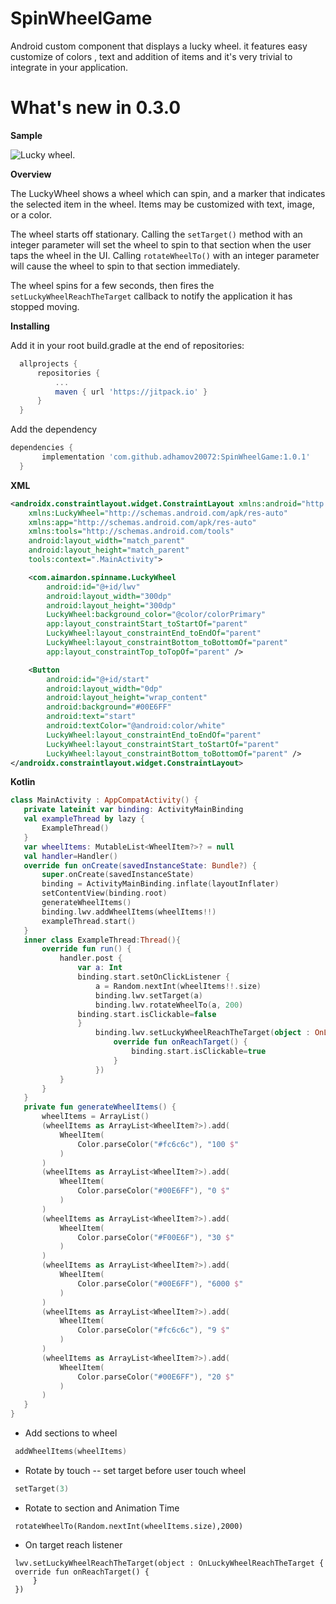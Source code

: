 # SpinWheelGame

Android custom component that displays a lucky wheel. it features easy customize of colors , text and addition of items and it's very trivial to integrate in your application.

# What's new in 0.3.0

 **Sample**
 
 ![Lucky wheel](https://static.vecteezy.com/system/resources/previews/002/879/010/non_2x/wheel-of-fortune-lucky-icon-illustration-free-vector.jpg). 

**Overview**

The LuckyWheel shows a wheel which can spin, and a marker that indicates the selected item in the wheel. Items may be customized with text, image, or a color.

The wheel starts off stationary. Calling the `setTarget()` method with an integer parameter will set the wheel to spin to that section when the user taps the wheel in the UI. Calling `rotateWheelTo()` with an integer parameter will cause the wheel to spin to that section immediately.

The wheel spins for a few seconds, then fires the `setLuckyWheelReachTheTarget` callback to notify the application it has stopped moving.


 **Installing**
 
 Add it in your root build.gradle at the end of repositories:
 
  ```groovy
 	allprojects {
 		repositories {
 			...
 			maven { url 'https://jitpack.io' }
 		}
 	}
  ```
 	
 Add the dependency
 
  ```groovy
  dependencies {
 		 implementation 'com.github.adhamov20072:SpinWheelGame:1.0.1'
 	}
  ```
 	
 **XML**
 
 
```xml
<androidx.constraintlayout.widget.ConstraintLayout xmlns:android="http://schemas.android.com/apk/res/android"
    xmlns:LuckyWheel="http://schemas.android.com/apk/res-auto"
    xmlns:app="http://schemas.android.com/apk/res-auto"
    xmlns:tools="http://schemas.android.com/tools"
    android:layout_width="match_parent"
    android:layout_height="match_parent"
    tools:context=".MainActivity">

    <com.aimardon.spinname.LuckyWheel
        android:id="@+id/lwv"
        android:layout_width="300dp"
        android:layout_height="300dp"
        LuckyWheel:background_color="@color/colorPrimary"
        app:layout_constraintStart_toStartOf="parent"
        LuckyWheel:layout_constraintEnd_toEndOf="parent"
        LuckyWheel:layout_constraintBottom_toBottomOf="parent"
        app:layout_constraintTop_toTopOf="parent" />

    <Button
        android:id="@+id/start"
        android:layout_width="0dp"
        android:layout_height="wrap_content"
        android:background="#00E6FF"
        android:text="start"
        android:textColor="@android:color/white"
        LuckyWheel:layout_constraintEnd_toEndOf="parent"
        LuckyWheel:layout_constraintStart_toStartOf="parent"
        LuckyWheel:layout_constraintBottom_toBottomOf="parent" />
</androidx.constraintlayout.widget.ConstraintLayout>
```


 **Kotlin**
 
 
 ```kotlin MainActivity
class MainActivity : AppCompatActivity() {
    private lateinit var binding: ActivityMainBinding
    val exampleThread by lazy {
        ExampleThread()
    }
    var wheelItems: MutableList<WheelItem?>? = null
    val handler=Handler()
    override fun onCreate(savedInstanceState: Bundle?) {
        super.onCreate(savedInstanceState)
        binding = ActivityMainBinding.inflate(layoutInflater)
        setContentView(binding.root)
        generateWheelItems()
        binding.lwv.addWheelItems(wheelItems!!)
        exampleThread.start()
    }
    inner class ExampleThread:Thread(){
        override fun run() {
            handler.post {
                var a: Int
                binding.start.setOnClickListener {
                    a = Random.nextInt(wheelItems!!.size)
                    binding.lwv.setTarget(a)
                    binding.lwv.rotateWheelTo(a, 200)
                binding.start.isClickable=false
                }
                    binding.lwv.setLuckyWheelReachTheTarget(object : OnLuckyWheelReachTheTarget {
                        override fun onReachTarget() {
                            binding.start.isClickable=true
                        }
                    })
            }
        }
    }
    private fun generateWheelItems() {
        wheelItems = ArrayList()
        (wheelItems as ArrayList<WheelItem?>).add(
            WheelItem(
                Color.parseColor("#fc6c6c"), "100 $"
            )
        )
        (wheelItems as ArrayList<WheelItem?>).add(
            WheelItem(
                Color.parseColor("#00E6FF"), "0 $"
            )
        )
        (wheelItems as ArrayList<WheelItem?>).add(
            WheelItem(
                Color.parseColor("#F00E6F"), "30 $"
            )
        )
        (wheelItems as ArrayList<WheelItem?>).add(
            WheelItem(
                Color.parseColor("#00E6FF"), "6000 $"
            )
        )
        (wheelItems as ArrayList<WheelItem?>).add(
            WheelItem(
                Color.parseColor("#fc6c6c"), "9 $"
            )
        )
        (wheelItems as ArrayList<WheelItem?>).add(
            WheelItem(
                Color.parseColor("#00E6FF"), "20 $"
            )
        )
    }
}
 ```
 
 * Add sections to wheel  
 
 ```kotlin
  addWheelItems(wheelItems)
 ``` 
 * Rotate by touch -- set target before user touch wheel 
 
 ```kotlin
  setTarget(3)
 ``` 
 * Rotate to section and Animation Time
 
 ```koltin
  rotateWheelTo(Random.nextInt(wheelItems.size),2000)
 ``` 
 * On target reach listener
 
 ```koltin
  lwv.setLuckyWheelReachTheTarget(object : OnLuckyWheelReachTheTarget {
  override fun onReachTarget() {
      }
  })
 ```
